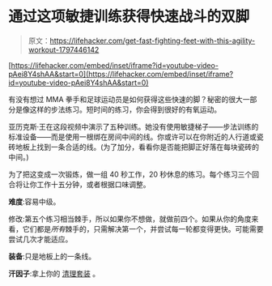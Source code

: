 # 通过这项敏捷训练获得快速战斗的双脚

> 原文：<https://lifehacker.com/get-fast-fighting-feet-with-this-agility-workout-1797446142>

 [https://lifehacker.com/embed/inset/iframe?id=youtube-video-pAei8Y4shAA&start=0](https://lifehacker.com/embed/inset/iframe?id=youtube-video-pAei8Y4shAA&start=0) 

有没有想过 MMA 拳手和足球运动员是如何获得这些快速的脚？秘密的很大一部分是像这样的步法练习。短时间的练习，你会得到很好的有氧运动。



亚历克斯·王在这段视频中演示了五种训练。她没有使用敏捷梯子——步法训练的标准设备——而是使用一根绑在房间中间的线。你或许可以在你附近的人行道或瓷砖地板上找到一条合适的线。(为了加分，看看你是否能把脚正好落在每块瓷砖的中间。)

为了把这变成一次锻炼，做一组 40 秒工作，20 秒休息的练习。每个练习三个回合将让你工作十五分钟，或者根据口味调整。

**难度**:容易中级。

修改:第五个练习相当棘手，所以如果你不想做，就做前四个。如果从你的角度来看，它们都是*所有*棘手的，只需解决第一个，并尝试每一轮都变得更快。可能需要尝试几次才能适应。

**装备**:只是地板上的一条线。

**汗因子**:拿上你的 [清理套装](http://lifehacker.com/how-to-clean-yourself-up-super-fast-after-a-sweaty-work-1794046101) 。